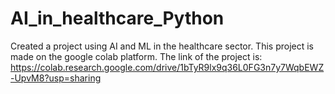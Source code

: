 # AI_in_healthcare_Python
Created a project using AI and ML in the healthcare sector. This project is made on the google colab platform.
The link of the project is: https://colab.research.google.com/drive/1bTyR9lx9q36L0FG3n7y7WqbEWZ-UpvM8?usp=sharing


